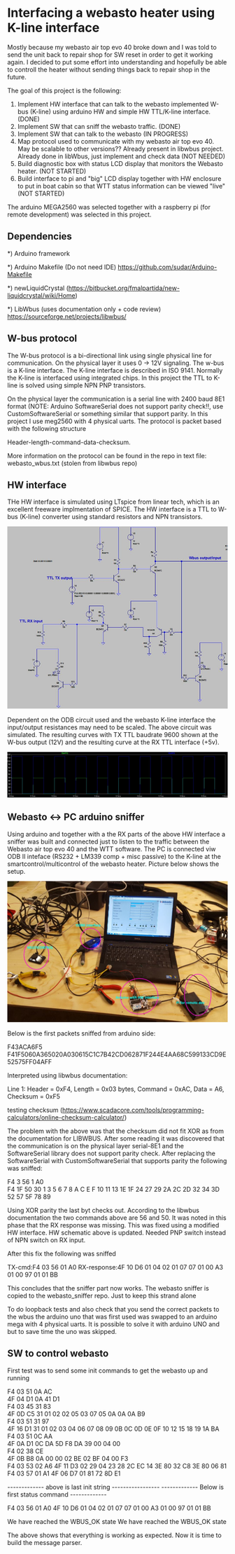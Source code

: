 # Interfacing a webasto heater using K-line interface
Mostly because my webasto air top evo 40 broke down and I was told to send the unit back to repair shop for SW reset in order to get it working again. I decided to put some effort into understanding and hopefully be able to controll the heater without sending things back to repair shop in the future.

The goal of this project is the following:

1) Implement HW interface that can talk to the webasto implemented W-bus (K-line) using arduino HW and simple HW TTL/K-line interface. (DONE)
2) Implement SW that can sniff the webasto traffic. (DONE)
3) Implement SW that can talk to the webasto (IN PROGRESS)
4) Map protocol used to communicate with my webasto air top evo 40. May be scalable to other versions?? Already present in libwbus project. Already done in libWbus, just implement and check data (NOT NEEDED)
5) Build diagnostic box with status LCD display that monitors the Webasto heater. (NOT STARTED)
6) Build interface to pi and "big" LCD display together with HW enclosure to put in boat cabin so that WTT status information can be viewed "live" (NOT STARTED)

The arduino MEGA2560 was selected together with a raspberry pi (for remote development) was selected in this project.

Dependencies
-------------
*) Arduino framework

*) Arduino Makefile (Do not need IDE) https://github.com/sudar/Arduino-Makefile

*) newLiquidCrystal (https://bitbucket.org/fmalpartida/new-liquidcrystal/wiki/Home)

*) LibWbus (uses documentation only + code review)  https://sourceforge.net/projects/libwbus/

W-bus protocol
-------------

The W-bus protocol is a bi-directional link using single physical line for communication. On the physical layer it uses 0 -> 12V signaling. The w-bus is a K-line interface. The K-line interface is described in ISO 9141. Normally the K-line is interfaced using integrated chips. In this project the TTL to K-line is solved using simple NPN PNP transistors.

On the physical layer the communication is a serial line with 2400 baud 8E1 format (NOTE: Arduino SoftwareSerial does not support parity check!!, use CustomSoftwareSerial or something similar that support parity. In this project I use meg2560 with 4 physical uarts.
The protocol is packet based with the following structure

 Header-length-command-data-checksum.

More information on the protocol can be found in the repo in text file: webasto_wbus.txt (stolen from libwbus repo)


HW interface
------------
THe HW interface is simulated using LTspice from linear tech, which is an excellent freeware implmentation of SPICE. The HW interface is a TTL to W-bus (K-line) converter using standard resistors and NPN transistors.

![HW_interface_Wbus](HW_interface_Wbus.JPG)

Dependent on the ODB circuit used and the webasto K-line interface the input/output resistances may need to be scaled.
The above circuit was simulated. The resulting curves with TX TTL baudrate 9600 shown at the W-bus output (12V) and the resulting curve at the RX TTL interface (+5v).

![RX_TTL_input_W-BUS_output.JPG](RX_TTL_input_W-BUS_output.JPG)

Webasto <-> PC arduino sniffer
----------------------
Using arduino and together with a the RX parts of the above HW interface a sniffer was built and connected just to listen to the traffic between the Webasto air top evo 40 and the WTT software. The PC is connected viw ODB II inteface (RS232 + LM339 comp + misc passive) to the K-line at the smartcontrol/multicontrol of the webasto heater.
Picture below shows the setup.

![sniffer_setupWbus](Sniffer_setup.JPG)

Below is the first packets sniffed from arduino side:

  F43ACA6F5 
  F41F5060A365020A030615C1C7B42CD062871F244E4AA68C599133CD9E52575FF04AFF 
  
Interpreted using libwbus documentation:

Line 1: Header = 0xF4, Length = 0x03 bytes, Command = 0xAC, Data = A6, Checksum = 0xF5

testing checksum (https://www.scadacore.com/tools/programming-calculators/online-checksum-calculator/)

The problem with the above was that the checksum did not fit XOR as from the documentation for LIBWBUS. After some reading it was discovered that the communication is on the physical layer serial-8E1 and the SoftwareSerial library does not support parity check. After replacing the SoftwareSerial with CustomSoftwareSerial that supports parity the following was sniffed:

F4 3 56 1 A0  
F4 1F 50 30 1 3 5 6 7 8 A C E F 10 11 13 1E 1F 24 27 29 2A 2C 2D 32 34 3D 52 57 5F 78 89  

Using XOR parity the last byt checks out. According to the libwbus documentation the two commands above are 56 and 50. It was noted in this phase that the RX response was missing. This was fixed using a modified HW interface. HW schematic above is updated. Needed PNP switch instead of NPN switch on RX input.

After this fix the following was sniffed

TX-cmd:F4 03 56 01 A0  RX-response:4F 10 D6 01 04 02 01 07 07 01 00 A3 01 00 97 01 01 BB

This concludes that the sniffer part now works. The webasto sniffer is copied to the webasto_sniffer repo. Just to keep this strand alone

To do loopback tests and also check that you send the correct packets to the wbus the arduino uno that was first used was swapped to an arduino mega with 4 physical uarts. It is possible to solve it with arduino UNO and <customsoftwareserial> but to save time the uno was skipped.

SW to control webasto
---------------------
First test was to send some init commands to get the webasto up and running

 F4  03  51  0A  AC                                                                                                                     
 4F  04  D1  0A  41  D1                                                                                                                 
 F4  03  45  31  83                                                                                                                     
 4F  0D  C5  31  01  02  02  05  03  07  05  0A  0A  0A  B9                                                                             
 F4  03  51  31  97                                                                                                                     
 4F  16  D1  31  01  02  03  04  06  07  08  09  0B  0C  0D  0E  0F  10  12  15  18  19  1A  BA                                         
 F4  03  51  0C  AA                                                                                                                     
 4F  0A  D1  0C  DA  5D  F8  DA  39  00  04  00                                                                                         
 F4  02  38  CE                                                                                                                         
 4F  0B  B8  0A  00  00  02  BE  02  BF  04  00  F3                                                                                     
 F4  03  53  02  A6
 4F  11  D3  02  29  04  23  28  2C  EC  14  3E  80  32  C8  3E  80  06  81
 F4  03  57  01  A1
 4F  06  D7  01  81  72  8D  E1
 
------------- above is last init string -----------------
------------- Below is first status command -------------

F4  03  56  01  A0
4F  10  D6  01  04  02  01  07  07  01  00  A3  01  00  97  01  01  BB
 
We have reached the WBUS_OK state
We have reached the WBUS_OK state

The above shows that everything is working as expected. Now it is time to build the message parser.












